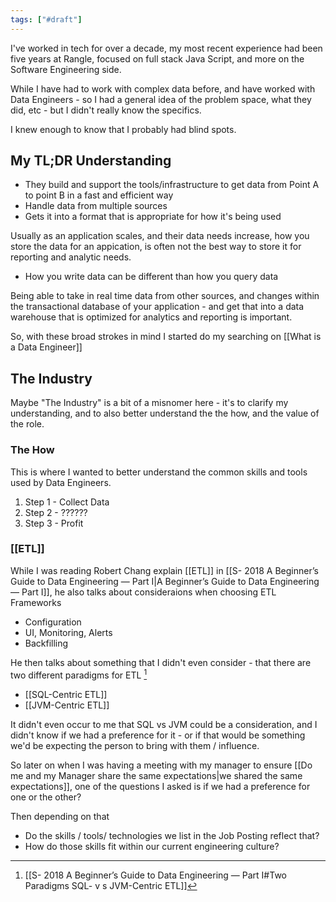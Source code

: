 ```yaml
---
tags: ["#draft"]
---
```


I've worked in tech for over a decade, my most recent experience had been five years at Rangle, focused on full stack Java Script, and more on the Software Engineering side.

While I have had to work with complex data before, and have worked with Data Engineers - so I had a general idea of the problem space, what they did, etc -  but I didn't really know the specifics.

I knew enough to know that I probably had blind spots.

## My TL;DR Understanding

- They build and support the tools/infrastructure to get data from Point A to point B in a fast and efficient way
- Handle data from multiple sources
- Gets it into a format that is appropriate for how it's being used 

Usually as an application scales, and their data needs increase, how you store the data for an appication, is often not the best way to store it for reporting and analytic needs.

- How you write data can be different than how you query data

Being able to take in real time data from other sources, and changes within the transactional database of your application - and get that into a data warehouse that is optimized for analytics and reporting is important.

So, with these broad strokes in mind I started do my searching on [[What is a Data Engineer]]

## The Industry 

Maybe "The Industry" is a bit of a misnomer here - it's to clarify my understanding, and to also better understand the the how, and the value of the role. 

### The How

This is where I wanted to better understand the common skills and tools used by Data Engineers.

1. Step 1 - Collect Data
2. Step 2 - ??????
3. Step 3 - Profit

### [[ETL]]

While I was reading Robert Chang explain [[ETL]] in [[S- 2018 A Beginner’s Guide to Data Engineering — Part I|A Beginner’s Guide to Data Engineering — Part I]], he also talks about consideraions when choosing ETL Frameworks

- Configuration
- UI, Monitoring, Alerts
- Backfilling

He then talks about something that I didn't even consider - that there are two different paradigms for ETL [^1]

- [[SQL-Centric ETL]]
- [[JVM-Centric ETL]]

It didn't even occur to me that SQL vs JVM could be a consideration, and I didn't know if we had a preference for it - or if that would be something we'd be expecting the person to bring with them / influence.

So later on when I was having a meeting with my manager to ensure [[Do me and my Manager share the same expectations|we shared the same expectations]], one of the questions I asked is if we had a preference for one or the other?

Then depending on that

- Do the skills / tools/ technologies  we list in the Job Posting reflect that?
- How do those skills fit within our current engineering culture?




[^1]: [[S- 2018 A Beginner’s Guide to Data Engineering — Part I#Two Paradigms SQL- v s JVM-Centric ETL]]